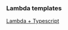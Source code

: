 ### Lambda templates

[Lambda + Typescript](https://github.com/pavvell/lambda-templates/lambda-typescript)

